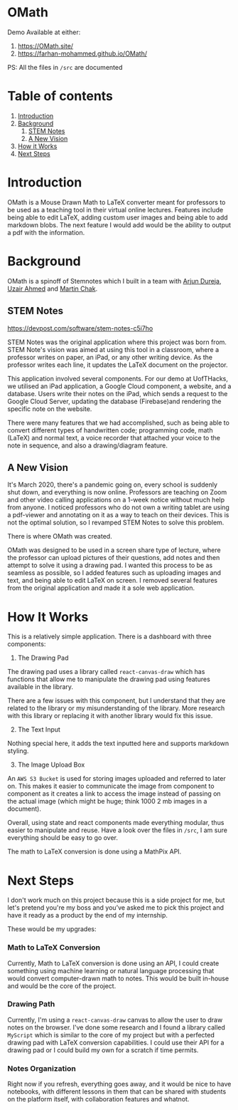 # OMath
 
Demo Available at either:
1. https://OMath.site/
2. https://farhan-mohammed.github.io/OMath/
 
PS: All the files in `/src` are documented
 
# Table of contents
1. [Introduction](#introduction)
2. [Background](#background)
    1. [STEM Notes](##STEM%20Notes)
    2. [A New Vision](##A%20New%20Vision)
3. [How it Works](#How%20it%20Works)
3. [Next Steps](#Next%20Steps)
 
# Introduction
 
OMath is a Mouse Drawn Math to LaTeX converter meant for professors to be used as a teaching tool in their virtual online lectures. Features include being able to edit LaTeX, adding custom user images and being able to add markdown blobs. The next feature I would add would be the ability to output a pdf with the information. 
 
 
# Background
 
OMath is a spinoff of Stemnotes which I built in a team with [Arjun Dureja](https://www.linkedin.com/in/arjundureja/), [Uzair Ahmed](https://www.linkedin.com/in/uzairmahmed/) and [Martin Chak](https://www.linkedin.com/in/martinchak/).
 
 
## STEM Notes
https://devpost.com/software/stem-notes-c5i7ho
 
STEM Notes was the original application where this project was born from. STEM Note's vision was aimed at using this tool in a classroom, where a professor writes on paper, an iPad, or any other writing device. As the professor writes each line, it updates the LaTeX document on the projector. 
 
This application involved several components. For our demo at UofTHacks, we utilised an iPad application, a Google Cloud component, a website, and a database. Users write their notes on the iPad, which sends a request to the Google Cloud Server, updating the database (Firebase)and rendering the specific note on the website.
 
There were many features that we had accomplished, such as being able to convert different types of handwritten code; programming code, math (LaTeX) and normal text, a voice recorder that attached your voice to the note in sequence, and also a drawing/diagram feature.
 
## A New Vision
 
It's March 2020, there's a pandemic going on, every school is suddenly shut down, and everything is now online. Professors are teaching on Zoom and other video calling applications on a 1-week notice without much help from anyone. I noticed professors who do not own a writing tablet are using a pdf-viewer and annotating on it as a way to teach on their devices. This is not the optimal solution, so I revamped STEM Notes to solve this problem.
 
There is where OMath was created. 
 
OMath was designed to be used in a screen share type of lecture, where the professor can upload pictures of their questions, add notes and then attempt to solve it using a drawing pad. I wanted this process to be as seamless as possible, so I added features such as uploading images and text, and being able to edit LaTeX on screen. I removed several features from the original application and made it a sole web application. 
 
# How It Works
 
This is a relatively simple application. There is a dashboard with three components:
 
1. The Drawing Pad
 
The drawing pad uses a library called `react-canvas-draw` which has functions that allow me to manipulate the drawing pad using features available in the library. 
 
There are a few issues with this component, but I understand that they are related to the library or my misunderstanding of the library. More research with this library or replacing it with another library would fix this issue. 
 
 
2. The Text Input
 
Nothing special here, it adds the text inputted here and supports markdown styling.
 
3. The Image Upload Box
 
An `AWS S3 Bucket` is used for storing images uploaded and referred to later on. This makes it easier to communicate the image from component to component as it creates a link to access the image instead of passing on the actual image (which might be huge; think 1000 2 mb images in a document).
 
Overall, using state and react components made everything modular, thus easier to manipulate and reuse. Have a look over the files in `/src`, I am sure everything should be easy to go over.
 
The math to LaTeX conversion is done using a MathPix API. 
 
# Next Steps
 
I don't work much on this project because this is a side project for me, but let's pretend you're my boss and you’ve asked me to pick this project and have it ready as a product by the end of my internship.
 
These would be my upgrades:
 
### Math to LaTeX Conversion
 
Currently, Math to LaTeX conversion is done using an API, I could create something using machine learning or natural language processing that would convert computer-drawn math to notes. This would be built in-house and would be the core of the project.
 
### Drawing Path

Currently, I'm using a `react-canvas-draw` canvas to allow the user to draw notes on the browser. I've done some research and I found a library called `MyScript` which is similar to the core of my project but with a perfected drawing pad with LaTeX conversion capabilities. I could use their API for a drawing pad or I could build my own for a scratch if time permits.
 
### Notes Organization

Right now if you refresh, everything goes away, and it would be nice to have notebooks, with different lessons in them that can be shared with students on the platform itself, with collaboration features and whatnot.

